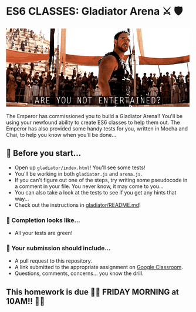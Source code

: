 # ES6 CLASSES: Gladiator Arena ⚔ 🛡

![are you not entertained](./assets/entertained.gif)

The Emperor has commissioned you to build a Gladiator Arena!! You'll be using your newfound ability to create ES6 classes to help them out. The Emperor has also provided some handy tests for you, written in Mocha and Chai, to help you know when you'll be done...

## 🚀 Before you start...

- Open up `gladiator/index.html`! You'll see some tests!
- You'll be working in both `gladiator.js` and `arena.js`. 
- If you can't figure out one of the steps, try writing some pseudocode in a comment in your file. You never know, it may come to you...
- You can also take a look at the tests to see if you get any hints that way...
- Check out the instructions in [gladiator/README.md]('./gladiator/README.md)!

### 🚀 Completion looks like...

- All your tests are green!

### 🚀 Your submission should include...

- A pull request to this repository.
- A link submitted to the appropriate assignment on [Google Classroom](https://classroom.google.com/u/0/w/MTI4MTM1MjgyNDYw/t/all).
- Questions, comments, concerns... you know the drill.

## This homework is due 🚨🚨 FRIDAY MORNING at 10AM!! 🚨🚨
